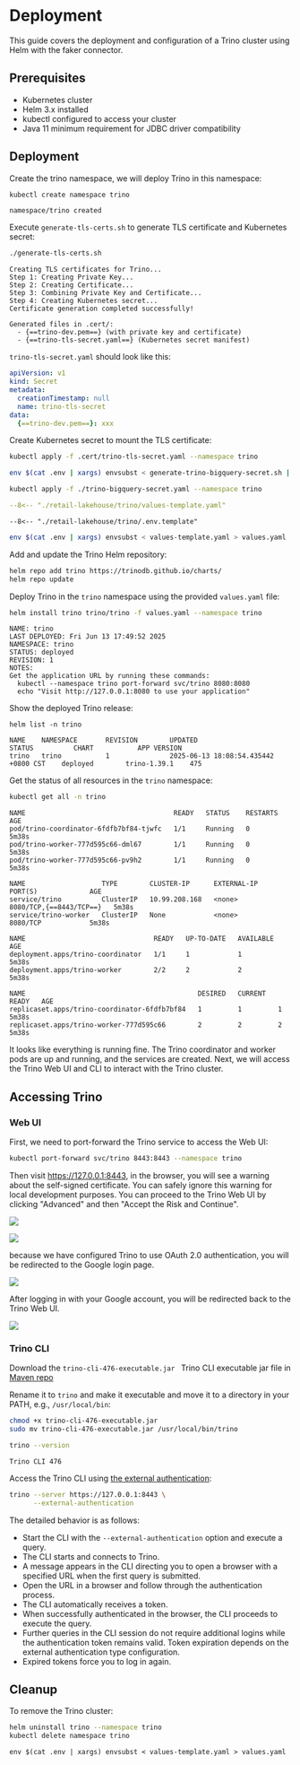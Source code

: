 # Deployment

This guide covers the deployment and configuration of a Trino cluster using Helm with the faker connector.

## Prerequisites

- Kubernetes cluster
- Helm 3.x installed
- kubectl configured to access your cluster
- Java 11 minimum requirement for JDBC driver compatibility


## Deployment

Create the trino namespace, we will deploy Trino in this namespace:

```bash
kubectl create namespace trino
```

```
namespace/trino created
```

Execute `generate-tls-certs.sh` to generate TLS certificate and Kubernetes secret:

```bash
./generate-tls-certs.sh
```

```
Creating TLS certificates for Trino...
Step 1: Creating Private Key...
Step 2: Creating Certificate...
Step 3: Combining Private Key and Certificate...
Step 4: Creating Kubernetes secret...
Certificate generation completed successfully!

Generated files in .cert/:
  - {==trino-dev.pem==} (with private key and certificate)
  - {==trino-tls-secret.yaml==} (Kubernetes secret manifest)
```

`trino-tls-secret.yaml` should look like this:

```yaml title="trino-tls-secret.yaml"
apiVersion: v1
kind: Secret
metadata:
  creationTimestamp: null
  name: trino-tls-secret
data:
  {==trino-dev.pem==}: xxx
```

Create Kubernetes secret to mount the TLS certificate:

```bash
kubectl apply -f .cert/trino-tls-secret.yaml --namespace trino
```

```bash
env $(cat .env | xargs) envsubst < generate-trino-bigquery-secret.sh | bash
```

```bash
kubectl apply -f ./trino-bigquery-secret.yaml --namespace trino
```


```yaml
--8<-- "./retail-lakehouse/trino/values-template.yaml"
```

```
--8<-- "./retail-lakehouse/trino/.env.template"
```

```bash
env $(cat .env | xargs) envsubst < values-template.yaml > values.yaml
```

Add and update the Trino Helm repository:

```bash
helm repo add trino https://trinodb.github.io/charts/
helm repo update
```

Deploy Trino in the `trino` namespace using the provided `values.yaml` file:

```bash
helm install trino trino/trino -f values.yaml --namespace trino
```

```
NAME: trino
LAST DEPLOYED: Fri Jun 13 17:49:52 2025
NAMESPACE: trino
STATUS: deployed
REVISION: 1
NOTES:
Get the application URL by running these commands:
  kubectl --namespace trino port-forward svc/trino 8080:8080
  echo "Visit http://127.0.0.1:8080 to use your application"
```

Show the deployed Trino release:

```
helm list -n trino
```

```
NAME    NAMESPACE       REVISION        UPDATED                                 STATUS          CHART           APP VERSION
trino   trino           1               2025-06-13 18:08:54.435442 +0800 CST    deployed        trino-1.39.1    475    
```

Get the status of all resources in the `trino` namespace:

```bash
kubectl get all -n trino
```

```
NAME                                     READY   STATUS    RESTARTS   AGE
pod/trino-coordinator-6fdfb7bf84-tjwfc   1/1     Running   0          5m38s
pod/trino-worker-777d595c66-dml67        1/1     Running   0          5m38s
pod/trino-worker-777d595c66-pv9h2        1/1     Running   0          5m38s

NAME                   TYPE        CLUSTER-IP      EXTERNAL-IP   PORT(S)             AGE
service/trino          ClusterIP   10.99.208.168   <none>        8080/TCP,{==8443/TCP==}   5m38s
service/trino-worker   ClusterIP   None            <none>        8080/TCP            5m38s

NAME                                READY   UP-TO-DATE   AVAILABLE   AGE
deployment.apps/trino-coordinator   1/1     1            1           5m38s
deployment.apps/trino-worker        2/2     2            2           5m38s

NAME                                           DESIRED   CURRENT   READY   AGE
replicaset.apps/trino-coordinator-6fdfb7bf84   1         1         1       5m38s
replicaset.apps/trino-worker-777d595c66        2         2         2       5m38s
```

It looks like everything is running fine. The Trino coordinator and worker pods are up and running, and the services are created. Next, we will access the Trino Web UI and CLI to interact with the Trino cluster.

## Accessing Trino

### Web UI

First, we need to port-forward the Trino service to access the Web UI:

```bash
kubectl port-forward svc/trino 8443:8443 --namespace trino
```

Then visit https://127.0.0.1:8443, in the browser, you will see a warning about the self-signed certificate. You can safely ignore this warning for local development purposes.
You can proceed to the Trino Web UI by clicking "Advanced" and then "Accept the Risk and Continue".

![](./static/browser-cert.png)

![](./static/browser-continue.png)

because we have configured Trino to use OAuth 2.0 authentication, you will be redirected to the Google login page.

![](./static/google-login-page.png)

After logging in with your Google account, you will be redirected back to the Trino Web UI.

![](./static/trino-web-ui.png)

### Trino CLI

Download the `trino-cli-476-executable.jar ` Trino CLI executable jar file in [Maven repo](https://repo1.maven.org/maven2/io/trino/trino-cli/)

Rename it to `trino` and make it executable and move it to a directory in your PATH, e.g., `/usr/local/bin`:

```bash
chmod +x trino-cli-476-executable.jar
sudo mv trino-cli-476-executable.jar /usr/local/bin/trino
```

```bash
trino --version
```

```
Trino CLI 476
```

Access the Trino CLI using [the external authentication](https://trino.io/docs/current/client/cli.html#external-authentication-sso):

```bash
trino --server https://127.0.0.1:8443 \
      --external-authentication
```

The detailed behavior is as follows:

- Start the CLI with the `--external-authentication` option and execute a query.
- The CLI starts and connects to Trino.
- A message appears in the CLI directing you to open a browser with a specified URL when the first query is submitted.
- Open the URL in a browser and follow through the authentication process.
- The CLI automatically receives a token.
- When successfully authenticated in the browser, the CLI proceeds to execute the query.
- Further queries in the CLI session do not require additional logins while the authentication token remains valid. Token expiration depends on the external authentication type configuration.
- Expired tokens force you to log in again.


## Cleanup

To remove the Trino cluster:

```bash
helm uninstall trino --namespace trino
kubectl delete namespace trino
```



```
env $(cat .env | xargs) envsubst < values-template.yaml > values.yaml
```